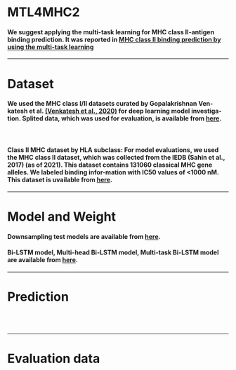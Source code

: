 # MTL4MHC2
#### We suggest applying the multi-task learning for MHC class II-antigen binding prediction. It was reported in [MHC class II binding prediction by using the multi-task learning](URL)
---


# Dataset 
 
#### We used the MHC class I/II datasets curated by Gopalakrishnan Ven-katesh et al. [(Venkatesh et al., 2020)](https://github.com/gopuvenkat/MHCAttnNet) for deep learning model investiga-tion. Splited data, which was used for evaluation, is available from [here]().
<br>

#### Class II MHC dataset by HLA subclass: For model evaluations, we used the MHC class II dataset, which was collected from the IEDB (Sahin et al., 2017) (as of 2021). This dataset contains 131060 classical MHC gene alleles. We labeled binding infor-mation with IC50 values of <1000 nM. This dataset is uvailable from [here]().

---

# Model and Weight 
 
#### Downsampling test models are available from [here](). 
 
#### Bi-LSTM model, Multi-head Bi-LSTM model, Multi-task Bi-LSTM model are available from [here]().
 

---

# Prediction
<br>

<br>

---

# Evaluation data
<br>

<br>






